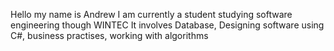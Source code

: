 Hello my name is Andrew 
I am currently a student
studying software engineering though WINTEC
It involves Database, Designing software using C#, business practises, working with algorithms

